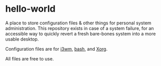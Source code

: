 # hello-world
A place to store configuration files & other things for personal system administration. This repository exists in case of a system failure, for an accessible way to quickly revert a fresh bare-bones system into a more usable desktop.

Configuration files are for [i3wm](https://www.i3wm.org), [bash](https://www.gnu.org/software/bash/), and [Xorg](https://wiki.archlinux.org/index.php/xorg).

All files are free to use.
